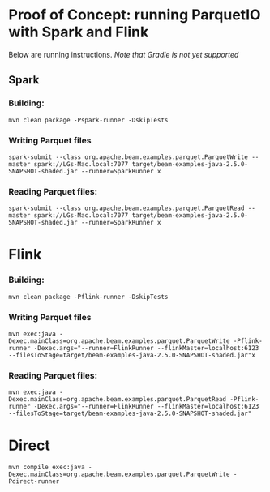 # Proof of Concept: running ParquetIO with Spark and Flink

Below are running instructions. *Note that Gradle is not yet supported* 

## Spark


### Building:
```
mvn clean package -Pspark-runner -DskipTests
```

### Writing Parquet files
```
spark-submit --class org.apache.beam.examples.parquet.ParquetWrite --master spark://LGs-Mac.local:7077 target/beam-examples-java-2.5.0-SNAPSHOT-shaded.jar --runner=SparkRunner x
```


### Reading Parquet files:
```
spark-submit --class org.apache.beam.examples.parquet.ParquetRead --master spark://LGs-Mac.local:7077 target/beam-examples-java-2.5.0-SNAPSHOT-shaded.jar --runner=SparkRunner x
```

# Flink

### Building:
```
mvn clean package -Pflink-runner -DskipTests
```

### Writing Parquet files
```
mvn exec:java -Dexec.mainClass=org.apache.beam.examples.parquet.ParquetWrite -Pflink-runner -Dexec.args="--runner=FlinkRunner --flinkMaster=localhost:6123 --filesToStage=target/beam-examples-java-2.5.0-SNAPSHOT-shaded.jar"x

```

### Reading Parquet files:
```
mvn exec:java -Dexec.mainClass=org.apache.beam.examples.parquet.ParquetRead -Pflink-runner -Dexec.args="--runner=FlinkRunner --flinkMaster=localhost:6123 --filesToStage=target/beam-examples-java-2.5.0-SNAPSHOT-shaded.jar"
```

# Direct

```
mvn compile exec:java -Dexec.mainClass=org.apache.beam.examples.parquet.ParquetWrite -Pdirect-runner
```
